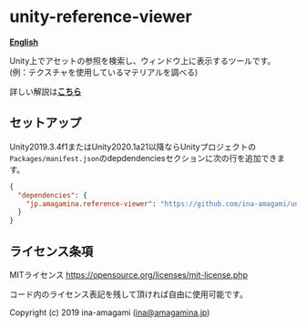 # unity-reference-viewer

[**English**](README_EN.md)

Unity上でアセットの参照を検索し、ウィンドウ上に表示するツールです。  
(例：テクスチャを使用しているマテリアルを調べる)  
  
詳しい解説は[**こちら**](https://amagamina.jp/reference-viewer/)

## セットアップ

Unity2019.3.4f1またはUnity2020.1a21以降ならUnityプロジェクトの`Packages/manifest.json`のdepdendenciesセクションに次の行を追加できます。

```json
{
  "dependencies": {
    "jp.amagamina.reference-viewer": "https://github.com/ina-amagami/unity-reference-viewer.git?path=/Assets/Plugins/ReferenceViewer"
  }
}
```

## ライセンス条項

MITライセンス
https://opensource.org/licenses/mit-license.php  

コード内のライセンス表記を残して頂ければ自由に使用可能です。

Copyright (c) 2019 ina-amagami (ina@amagamina.jp)
